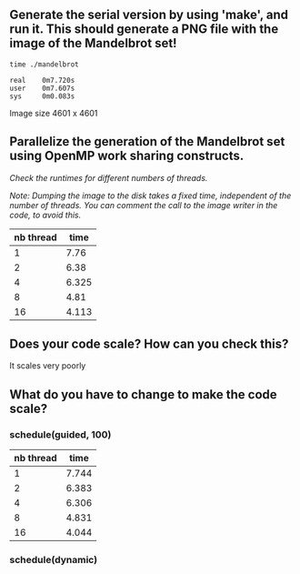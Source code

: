 ## Generate the serial version by using 'make', and run it. This should generate a PNG file with the image of the Mandelbrot set!

```
time ./mandelbrot 

real    0m7.720s
user    0m7.607s
sys     0m0.083s
```

Image size 4601 x 4601

## Parallelize the generation of the Mandelbrot set using OpenMP work sharing constructs.

_Check the runtimes for different numbers of threads._

_Note: Dumping the image to the disk takes a fixed time, independent of the number of threads. You can comment the
call to the image writer in the code, to avoid
this._

| nb thread | time  |
|-----------|-------|
| 1         | 7.76  |
| 2         | 6.38  |
| 4         | 6.325 |
| 8         | 4.81  |
| 16        | 4.113 |

## Does your code scale? How can you check this?

It scales very poorly

## What do you have to change to make the code scale?

### schedule(guided, 100)

| nb thread | time  |
|-----------|-------|
| 1         | 7.744 |
| 2         | 6.383 |
| 4         | 6.306 |
| 8         | 4.831 |
| 16        | 4.044 |

### schedule(dynamic)